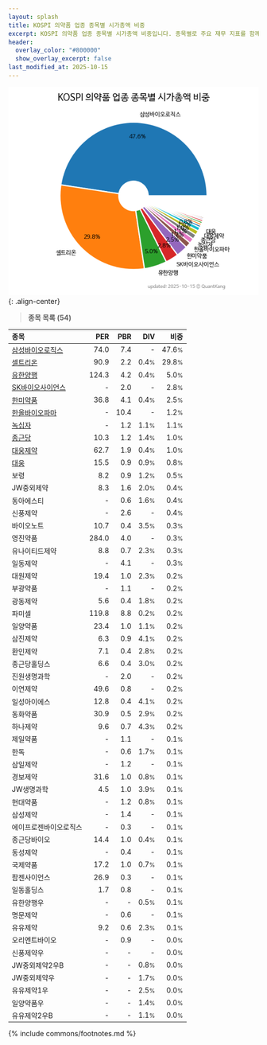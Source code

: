 ```yaml
---
layout: splash
title: KOSPI 의약품 업종 종목별 시가총액 비중
excerpt: KOSPI 의약품 업종 종목별 시가총액 비중입니다. 종목별로 주요 재무 지표를 함께 표시합니다.
header:
  overlay_color: "#800000"
  show_overlay_excerpt: false
last_modified_at: 2025-10-15
---
```



![KOSPI 의약품 업종 종목별 시가총액 비중](/stats/sector/images/kospi_업종_의약품_종목.png){: .align-center}


> **종목 목록 (54)**<a id="list"></a>

| **종목** | **PER** | **PBR** | **DIV** | **비중** |
| :------- | ------: | ------: | ------: | -------: |
| [삼성바이오로직스](/207940/) | 74.0 | 7.4 | - | 47.6<small>%</small> |
| [셀트리온](/068270/) | 90.9 | 2.2 | 0.4<small>%</small> | 29.8<small>%</small> |
| [유한양행](/000100/) | 124.3 | 4.2 | 0.4<small>%</small> | 5.0<small>%</small> |
| [SK바이오사이언스](/302440/) | - | 2.0 | - | 2.8<small>%</small> |
| [한미약품](/128940/) | 36.8 | 4.1 | 0.4<small>%</small> | 2.5<small>%</small> |
| [한올바이오파마](/009420/) | - | 10.4 | - | 1.2<small>%</small> |
| [녹십자](/006280/) | - | 1.2 | 1.1<small>%</small> | 1.1<small>%</small> |
| [종근당](/185750/) | 10.3 | 1.2 | 1.4<small>%</small> | 1.0<small>%</small> |
| [대웅제약](/069620/) | 62.7 | 1.9 | 0.4<small>%</small> | 1.0<small>%</small> |
| [대웅](/003090/) | 15.5 | 0.9 | 0.9<small>%</small> | 0.8<small>%</small> |
| 보령 | 8.2 | 0.9 | 1.2<small>%</small> | 0.5<small>%</small> |
| JW중외제약 | 8.3 | 1.6 | 2.0<small>%</small> | 0.4<small>%</small> |
| 동아에스티 | - | 0.6 | 1.6<small>%</small> | 0.4<small>%</small> |
| 신풍제약 | - | 2.6 | - | 0.4<small>%</small> |
| 바이오노트 | 10.7 | 0.4 | 3.5<small>%</small> | 0.3<small>%</small> |
| 영진약품 | 284.0 | 4.0 | - | 0.3<small>%</small> |
| 유나이티드제약 | 8.8 | 0.7 | 2.3<small>%</small> | 0.3<small>%</small> |
| 일동제약 | - | 4.1 | - | 0.3<small>%</small> |
| 대원제약 | 19.4 | 1.0 | 2.3<small>%</small> | 0.2<small>%</small> |
| 부광약품 | - | 1.1 | - | 0.2<small>%</small> |
| 광동제약 | 5.6 | 0.4 | 1.8<small>%</small> | 0.2<small>%</small> |
| 파미셀 | 119.8 | 8.8 | 0.2<small>%</small> | 0.2<small>%</small> |
| 일양약품 | 23.4 | 1.0 | 1.1<small>%</small> | 0.2<small>%</small> |
| 삼진제약 | 6.3 | 0.9 | 4.1<small>%</small> | 0.2<small>%</small> |
| 환인제약 | 7.1 | 0.4 | 2.8<small>%</small> | 0.2<small>%</small> |
| 종근당홀딩스 | 6.6 | 0.4 | 3.0<small>%</small> | 0.2<small>%</small> |
| 진원생명과학 | - | 2.0 | - | 0.2<small>%</small> |
| 이연제약 | 49.6 | 0.8 | - | 0.2<small>%</small> |
| 일성아이에스 | 12.8 | 0.4 | 4.1<small>%</small> | 0.2<small>%</small> |
| 동화약품 | 30.9 | 0.5 | 2.9<small>%</small> | 0.2<small>%</small> |
| 하나제약 | 9.6 | 0.7 | 4.3<small>%</small> | 0.2<small>%</small> |
| 제일약품 | - | 1.1 | - | 0.1<small>%</small> |
| 한독 | - | 0.6 | 1.7<small>%</small> | 0.1<small>%</small> |
| 삼일제약 | - | 1.2 | - | 0.1<small>%</small> |
| 경보제약 | 31.6 | 1.0 | 0.8<small>%</small> | 0.1<small>%</small> |
| JW생명과학 | 4.5 | 1.0 | 3.9<small>%</small> | 0.1<small>%</small> |
| 현대약품 | - | 1.2 | 0.8<small>%</small> | 0.1<small>%</small> |
| 삼성제약 | - | 1.4 | - | 0.1<small>%</small> |
| 에이프로젠바이오로직스 | - | 0.3 | - | 0.1<small>%</small> |
| 종근당바이오 | 14.4 | 1.0 | 0.4<small>%</small> | 0.1<small>%</small> |
| 동성제약 | - | 0.4 | - | 0.1<small>%</small> |
| 국제약품 | 17.2 | 1.0 | 0.7<small>%</small> | 0.1<small>%</small> |
| 팜젠사이언스 | 26.9 | 0.3 | - | 0.1<small>%</small> |
| 일동홀딩스 | 1.7 | 0.8 | - | 0.1<small>%</small> |
| 유한양행우 | - | - | 0.5<small>%</small> | 0.1<small>%</small> |
| 명문제약 | - | 0.6 | - | 0.1<small>%</small> |
| 유유제약 | 9.2 | 0.6 | 2.3<small>%</small> | 0.1<small>%</small> |
| 오리엔트바이오 | - | 0.9 | - | 0.0<small>%</small> |
| 신풍제약우 | - | - | - | 0.0<small>%</small> |
| JW중외제약2우B | - | - | 0.8<small>%</small> | 0.0<small>%</small> |
| JW중외제약우 | - | - | 1.7<small>%</small> | 0.0<small>%</small> |
| 유유제약1우 | - | - | 2.5<small>%</small> | 0.0<small>%</small> |
| 일양약품우 | - | - | 1.4<small>%</small> | 0.0<small>%</small> |
| 유유제약2우B | - | - | 1.1<small>%</small> | 0.0<small>%</small> |

{% include commons/footnotes.md %}
